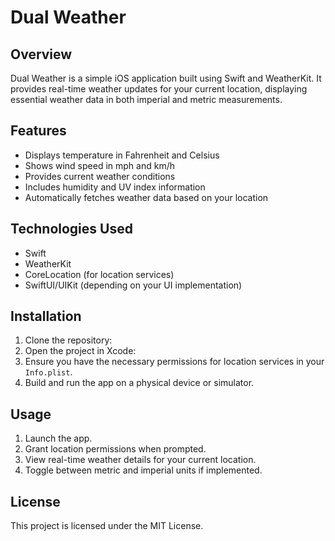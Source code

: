 # Dual Weather

## Overview
Dual Weather is a simple iOS application built using Swift and WeatherKit. It provides real-time weather updates for your current location, displaying essential weather data in both imperial and metric measurements.

## Features
- Displays temperature in Fahrenheit and Celsius
- Shows wind speed in mph and km/h
- Provides current weather conditions
- Includes humidity and UV index information
- Automatically fetches weather data based on your location

## Technologies Used
- Swift
- WeatherKit
- CoreLocation (for location services)
- SwiftUI/UIKit (depending on your UI implementation)

## Installation
1. Clone the repository:
2. Open the project in Xcode:
3. Ensure you have the necessary permissions for location services in your `Info.plist`.
4. Build and run the app on a physical device or simulator.

## Usage
1. Launch the app.
2. Grant location permissions when prompted.
3. View real-time weather details for your current location.
4. Toggle between metric and imperial units if implemented.

## License
This project is licensed under the MIT License.
